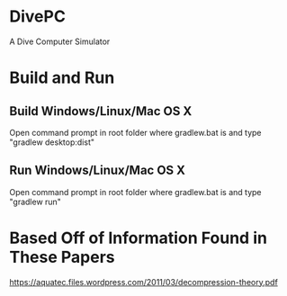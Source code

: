 # DivePC
A Dive Computer Simulator

# Build and Run

## Build Windows/Linux/Mac OS X
Open command prompt in root folder where gradlew.bat is and type
"gradlew desktop:dist"
## Run Windows/Linux/Mac OS X
Open command prompt in root folder where gradlew.bat is and type
"gradlew run"

# Based Off of Information Found in These Papers
https://aquatec.files.wordpress.com/2011/03/decompression-theory.pdf
